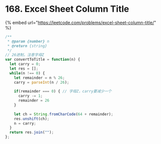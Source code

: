 # 168. Excel Sheet Column Title

{% embed url="https://leetcode.com/problems/excel-sheet-column-title/" %}

```javascript
/**
 * @param {number} n
 * @return {string}
 */
// 26进制，注意字母Z
var convertToTitle = function(n) {
  let carry = 0;
  let res = [];
  while(n !== 0) {
    let remainder = n % 26;
    carry = parseInt(n / 26);
    
    if(remainder === 0) { // 字母Z，carry要减少一个
      carry -= 1;
      remainder = 26
    }
    
    let ch = String.fromCharCode(64 + remainder);
    res.unshift(ch);
    n = carry;
  }
  return res.join("");
};
```


